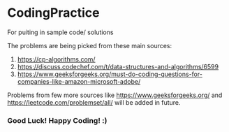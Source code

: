 # CodingPractice
For puiting in sample code/ solutions

The problems are being picked from these main sources:
1. https://cp-algorithms.com/
2. https://discuss.codechef.com/t/data-structures-and-algorithms/6599
3. https://www.geeksforgeeks.org/must-do-coding-questions-for-companies-like-amazon-microsoft-adobe/

Problems from few more sources like https://www.geeksforgeeks.org/ and https://leetcode.com/problemset/all/ will be added in future.

### Good Luck! Happy Coding! :)
